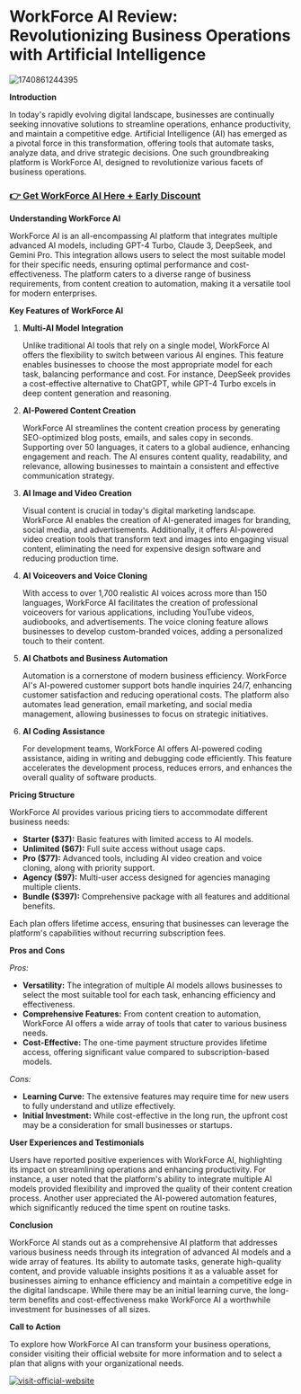 # **WorkForce AI Review: Revolutionizing Business Operations with Artificial Intelligence**

![1740861244395](https://github.com/user-attachments/assets/f1569448-6390-4856-add5-cce20a3d1779)


**Introduction**

In today's rapidly evolving digital landscape, businesses are continually seeking innovative solutions to streamline operations, enhance productivity, and maintain a competitive edge. Artificial Intelligence (AI) has emerged as a pivotal force in this transformation, offering tools that automate tasks, analyze data, and drive strategic decisions. One such groundbreaking platform is WorkForce AI, designed to revolutionize various facets of business operations.
### [👉 Get WorkForce AI Here + Early Discount](https://jvz2.com/c/1618817/415418/)

**Understanding WorkForce AI**

WorkForce AI is an all-encompassing AI platform that integrates multiple advanced AI models, including GPT-4 Turbo, Claude 3, DeepSeek, and Gemini Pro. This integration allows users to select the most suitable model for their specific needs, ensuring optimal performance and cost-effectiveness. The platform caters to a diverse range of business requirements, from content creation to automation, making it a versatile tool for modern enterprises.

**Key Features of WorkForce AI**

1. **Multi-AI Model Integration**

   Unlike traditional AI tools that rely on a single model, WorkForce AI offers the flexibility to switch between various AI engines. This feature enables businesses to choose the most appropriate model for each task, balancing performance and cost. For instance, DeepSeek provides a cost-effective alternative to ChatGPT, while GPT-4 Turbo excels in deep content generation and reasoning.

2. **AI-Powered Content Creation**

   WorkForce AI streamlines the content creation process by generating SEO-optimized blog posts, emails, and sales copy in seconds. Supporting over 50 languages, it caters to a global audience, enhancing engagement and reach. The AI ensures content quality, readability, and relevance, allowing businesses to maintain a consistent and effective communication strategy.

3. **AI Image and Video Creation**

   Visual content is crucial in today's digital marketing landscape. WorkForce AI enables the creation of AI-generated images for branding, social media, and advertisements. Additionally, it offers AI-powered video creation tools that transform text and images into engaging visual content, eliminating the need for expensive design software and reducing production time.

4. **AI Voiceovers and Voice Cloning**

   With access to over 1,700 realistic AI voices across more than 150 languages, WorkForce AI facilitates the creation of professional voiceovers for various applications, including YouTube videos, audiobooks, and advertisements. The voice cloning feature allows businesses to develop custom-branded voices, adding a personalized touch to their content.

5. **AI Chatbots and Business Automation**

   Automation is a cornerstone of modern business efficiency. WorkForce AI's AI-powered customer support bots handle inquiries 24/7, enhancing customer satisfaction and reducing operational costs. The platform also automates lead generation, email marketing, and social media management, allowing businesses to focus on strategic initiatives.

6. **AI Coding Assistance**

   For development teams, WorkForce AI offers AI-powered coding assistance, aiding in writing and debugging code efficiently. This feature accelerates the development process, reduces errors, and enhances the overall quality of software products.

**Pricing Structure**

WorkForce AI provides various pricing tiers to accommodate different business needs:

- **Starter ($37):** Basic features with limited access to AI models.
- **Unlimited ($67):** Full suite access without usage caps.
- **Pro ($77):** Advanced tools, including AI video creation and voice cloning, along with priority support.
- **Agency ($97):** Multi-user access designed for agencies managing multiple clients.
- **Bundle ($397):** Comprehensive package with all features and additional benefits.

Each plan offers lifetime access, ensuring that businesses can leverage the platform's capabilities without recurring subscription fees.

**Pros and Cons**

*Pros:*

- **Versatility:** The integration of multiple AI models allows businesses to select the most suitable tool for each task, enhancing efficiency and effectiveness.
- **Comprehensive Features:** From content creation to automation, WorkForce AI offers a wide array of tools that cater to various business needs.
- **Cost-Effective:** The one-time payment structure provides lifetime access, offering significant value compared to subscription-based models.

*Cons:*

- **Learning Curve:** The extensive features may require time for new users to fully understand and utilize effectively.
- **Initial Investment:** While cost-effective in the long run, the upfront cost may be a consideration for small businesses or startups.

**User Experiences and Testimonials**

Users have reported positive experiences with WorkForce AI, highlighting its impact on streamlining operations and enhancing productivity. For instance, a user noted that the platform's ability to integrate multiple AI models provided flexibility and improved the quality of their content creation process. Another user appreciated the AI-powered automation features, which significantly reduced the time spent on routine tasks.

**Conclusion**

WorkForce AI stands out as a comprehensive AI platform that addresses various business needs through its integration of advanced AI models and a wide array of features. Its ability to automate tasks, generate high-quality content, and provide valuable insights positions it as a valuable asset for businesses aiming to enhance efficiency and maintain a competitive edge in the digital landscape. While there may be an initial learning curve, the long-term benefits and cost-effectiveness make WorkForce AI a worthwhile investment for businesses of all sizes.

**Call to Action**

To explore how WorkForce AI can transform your business operations, consider visiting their official website for more information and to select a plan that aligns with your organizational needs.

[![visit-official-website](https://github.com/user-attachments/assets/586094dc-2a23-4b5c-9559-13d93f1a670a)](https://jvz2.com/c/1618817/415418/)

